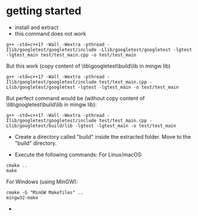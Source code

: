 # getting started
* install and extract
* this command does not work
```
g++ -std=c++17 -Wall -Wextra -pthread -Ilib/googletest/googletest/include -Llib/googletest/googletest -lgtest -lgtest_main test/test_main.cpp -o test/test_main
```
But this work (copy content of \lib\googletest\build\lib in mingw lib)
```
g++ -std=c++17 -Wall -Wextra -pthread -Ilib/googletest/googletest/include test/test_main.cpp -Llib/googletest/googletest -lgtest -lgtest_main -o test/test_main
```

But perfect command would be (without copy content of \lib\googletest\build\lib in mingw lib):
````
g++ -std=c++17 -Wall -Wextra -pthread -Ilib/googletest/googletest/include test/test_main.cpp -Llib/googletest/build/lib -lgtest -lgtest_main -o test/test_main
````
* Create a directory called "build" inside the extracted folder.
Move to the "build" directory.

* Execute the following commands:
For Linux/macOS:
````
cmake ..
make
````
For Windows (using MinGW):
````
cmake -G "MinGW Makefiles" ..
mingw32-make
````
* 
